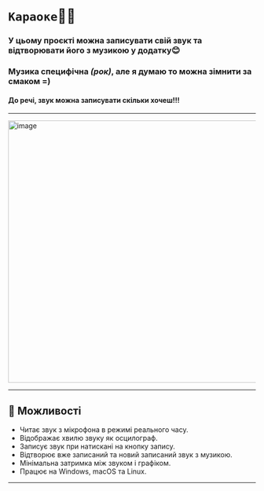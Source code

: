 # `Караоке`🎤🎤

### У цьому проєкті можна записувати свій звук та відтворювати його з музикою у додатку😊
### Музика специфічна ***(рок)***, але я думаю то можна зімнити за смаком =)
#### До речі, звук можна записувати скільки хочеш!!!
---
<img width="994" height="534" alt="image" src="https://github.com/user-attachments/assets/780ce4a8-2224-4adf-9591-27c9bf74e6b9" />

---

## 📌 Можливості
- Читає звук з мікрофона в режимі реального часу.
- Відображає хвилю звуку як осцилограф.
- Записує звук при натискані на кнопку запису.
- Відтворює вже записаний та новий записаний звук з музикою.
- Мінімальна затримка між звуком і графіком.
- Працює на Windows, macOS та Linux.

---


